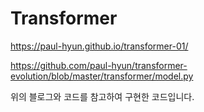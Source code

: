 # Transformer

https://paul-hyun.github.io/transformer-01/

https://github.com/paul-hyun/transformer-evolution/blob/master/transformer/model.py

위의 블로그와 코드를 참고하여 구현한 코드입니다.
